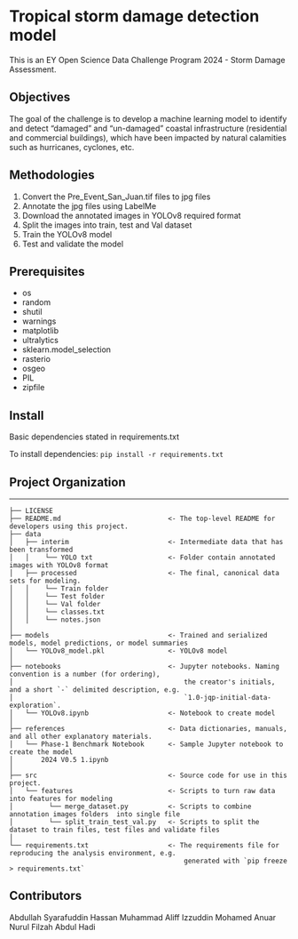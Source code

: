 # Tropical storm damage detection model

This is an EY Open Science Data Challenge Program 2024 - Storm Damage Assessment.

## Objectives

The goal of the challenge is to develop a machine learning model to identify and detect “damaged” and “un-damaged” coastal infrastructure (residential and commercial buildings), which have been impacted by natural calamities such as hurricanes, cyclones, etc.

## Methodologies
<ol>
    <li>Convert the Pre_Event_San_Juan.tif files to jpg files</li>
    <li>Annotate the jpg files using LabelMe</li>
    <li>Download the annotated images in YOLOv8 required format </li>
    <li>Split the images into train, test and Val dataset</li>        
    <li>Train the YOLOv8 model</li>
    <li>Test and validate the model</li>
</ol>

## Prerequisites
<ul>
    <li>os</li>
    <li>random</li>
    <li>shutil</li>
    <li>warnings</li>
    <li>matplotlib</li>
    <li>ultralytics</li>
    <li>sklearn.model_selection</li>
    <li>rasterio</li>
    <li>osgeo</li>
    <li>PIL</li>
    <li>zipfile</li>
</ul>

## Install

Basic dependencies stated in requirements.txt

To install dependencies: `pip install -r requirements.txt `

## Project Organization
------------

    ├── LICENSE
    ├── README.md                           <- The top-level README for developers using this project.
    ├── data
    │   ├── interim                         <- Intermediate data that has been transformed
    │   │    └── YOLO txt                   <- Folder contain annotated images with YOLOv8 format
    │   ├── processed                       <- The final, canonical data sets for modeling.
    │   │    └── Train folder
    │   │    └── Test folder
    │   │    └── Val folder     
    │   │    └── classes.txt
    │   │    └── notes.json
    │
    ├── models                              <- Trained and serialized models, model predictions, or model summaries
    │   └── YOLOv8_model.pkl                <- YOLOv8 model
    │
    ├── notebooks                           <- Jupyter notebooks. Naming convention is a number (for ordering),
    │                                           the creator's initials, and a short `-` delimited description, e.g.
    │                                           `1.0-jqp-initial-data-exploration`.
    │   └── YOLOv8.ipynb                    <- Notebook to create model
    │
    ├── references                          <- Data dictionaries, manuals, and all other explanatory materials.
    │   └── Phase-1 Benchmark Notebook      <- Sample Jupyter notebook to create the model
    │       2024 V0.5 1.ipynb
    │   
    ├── src                                 <- Source code for use in this project.
    │   └── features                        <- Scripts to turn raw data into features for modeling
    │         └── merge_dataset.py          <- Scripts to combine annotation images folders  into single file
    │         └── split_train_test_val.py   <- Scripts to split the dataset to train files, test files and validate files
    │
    └── requirements.txt                    <- The requirements file for reproducing the analysis environment, e.g.
                                                generated with `pip freeze > requirements.txt`

## Contributors

Abdullah Syarafuddin Hassan
Muhammad Aliff Izzuddin Mohamed Anuar
Nurul Filzah Abdul Hadi
